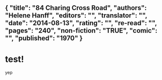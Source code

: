 {
 "title": "84 Charing Cross Road",
 "authors": "Helene Hanff",
 "editors": "",
 "translator": "",
 "date": "2014-08-13",
 "rating": "",
 "re-read": "",
 "pages": "240",
 "non-fiction": "TRUE",
 "comic": "",
 "published": "1970"
}
---

# test!

yep